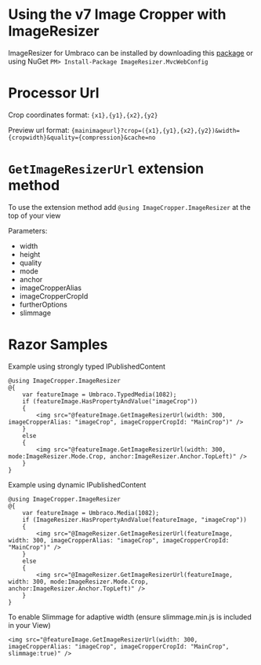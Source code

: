 Using the v7 Image Cropper with ImageResizer
============================================

ImageResizer for Umbraco can be installed by downloading this [package](http://our.umbraco.org//projects/developer-tools/imageresizer) or using NuGet `PM> Install-Package ImageResizer.MvcWebConfig`

Processor Url
===========

Crop coordinates format: `{x1},{y1},{x2},{y2}`

Preview url format: `{mainimageurl}?crop=({x1},{y1},{x2},{y2})&width={cropwidth}&quality={compression}&cache=no`


`GetImageResizerUrl` extension method
===========

To use the extension method add `@using ImageCropper.ImageResizer` at the top of your view

Parameters:

- width 
- height 
- quality
- mode
- anchor
- imageCropperAlias
- imageCropperCropId
- furtherOptions
- slimmage

Razor Samples
===========

Example using strongly typed IPublishedContent

	@using ImageCropper.ImageResizer
    @{
        var featureImage = Umbraco.TypedMedia(1082);
        if (featureImage.HasPropertyAndValue("imageCrop"))
        {
            <img src="@featureImage.GetImageResizerUrl(width: 300, imageCropperAlias: "imageCrop", imageCropperCropId: "MainCrop")" />
        }
        else
        {
            <img src="@featureImage.GetImageResizerUrl(width: 300, mode:ImageResizer.Mode.Crop, anchor:ImageResizer.Anchor.TopLeft)" />
        }
    }      


Example using dynamic IPublishedContent

	@using ImageCropper.ImageResizer
    @{
        var featureImage = Umbraco.Media(1082);
        if (ImageResizer.HasPropertyAndValue(featureImage, "imageCrop"))
        {
            <img src="@ImageResizer.GetImageResizerUrl(featureImage, width: 300, imageCropperAlias: "imageCrop", imageCropperCropId: "MainCrop")" />
        }
        else
        {
            <img src="@ImageResizer.GetImageResizerUrl(featureImage, width: 300, mode:ImageResizer.Mode.Crop, anchor:ImageResizer.Anchor.TopLeft)" />
        }
    }   

To enable Slimmage for adaptive width (ensure slimmage.min.js is included in your View)

    <img src="@featureImage.GetImageResizerUrl(width: 300, imageCropperAlias: "imageCrop", imageCropperCropId: "MainCrop", slimmage:true)" />